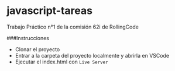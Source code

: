 # javascript-tareas

Trabajo Práctico n°1 de la comisión 62i de RollingCode

###Instrucciones

- Clonar el proyecto
- Entrar a la carpeta del proyecto localmente y abrirla en VSCode
- Ejecutar el index.html con `Live Server`

